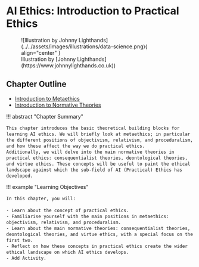 # AI Ethics: Introduction to Practical Ethics

<figure markdown>
  ![Illustration by Johnny Lighthands](../../assets/images/illustrations/data-science.png){ align="center" }
  <figcaption>Illustration by [Johnny Lighthands](https://www.johnnylighthands.co.uk))</figcaption>
</figure>

## Chapter Outline

- [Introduction to Metaethics](metaethics.md)
- [Introduction to Normative Theories](normative.md)


!!! abstract "Chapter Summary"

    This chapter introduces the basic theoretical building blocks for learning AI ethics. We will briefly look at metaethics; in particular the different positions of objectivism, relativism, and proceduralism, and how these affect the way we do practical ethics.
    Additionally, we will delve into the main normative theories in practical ethics: consequentialist theories, deontological theories, and virtue ethics. These concepts will be useful to paint the ethical landscape against which the sub-field of AI (Practical) Ethics has developed.

!!! example "Learning Objectives"

    In this chapter, you will:
    
    - Learn about the concept of practical ethics.
    - Familiarise yourself with the main positions in metaethics: objectivism, relativism, and proceduralism.
    - Learn about the main normative theories: consequentialist theories, deontological theories, and virtue ethics, with a special focus on the first two.
    - Reflect on how these concepts in practical ethics create the wider ethical landscape on which AI ethics develops.
    - Add Activity. 


